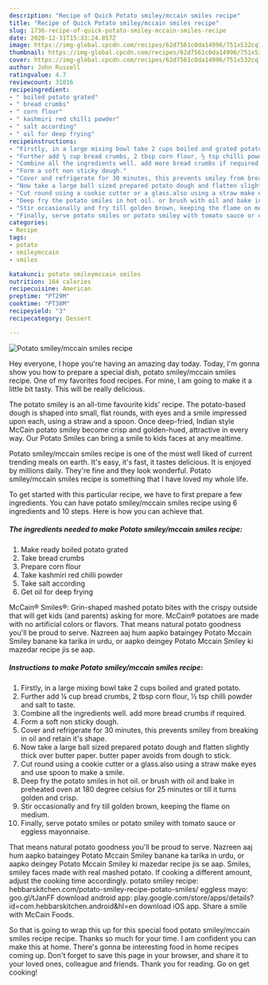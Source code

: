 ```yaml
---
description: "Recipe of Quick Potato smiley/mccain smiles recipe"
title: "Recipe of Quick Potato smiley/mccain smiles recipe"
slug: 1736-recipe-of-quick-potato-smiley-mccain-smiles-recipe
date: 2020-12-31T15:33:24.857Z
image: https://img-global.cpcdn.com/recipes/62d7561c0da14996/751x532cq70/potato-smileymccain-smiles-recipe-recipe-main-photo.jpg
thumbnail: https://img-global.cpcdn.com/recipes/62d7561c0da14996/751x532cq70/potato-smileymccain-smiles-recipe-recipe-main-photo.jpg
cover: https://img-global.cpcdn.com/recipes/62d7561c0da14996/751x532cq70/potato-smileymccain-smiles-recipe-recipe-main-photo.jpg
author: John Russell
ratingvalue: 4.7
reviewcount: 31016
recipeingredient:
- " boiled potato grated"
- " bread crumbs"
- " corn flour"
- " kashmiri red chilli powder"
- " salt according"
- " oil for deep frying"
recipeinstructions:
- "Firstly, in a large mixing bowl take 2 cups boiled and grated potato."
- "Further add ¼ cup bread crumbs, 2 tbsp corn flour, ½ tsp chilli powder and salt to taste."
- "Combine all the ingredients well. add more bread crumbs if required."
- "Form a soft non sticky dough."
- "Cover and refrigerate for 30 minutes, this prevents smiley from breaking in oil and retain it&#39;s shape."
- "Now take a large ball sized prepared potato dough and flatten slightly thick over butter paper. butter paper avoids from dough to stick."
- "Cut round using a cookie cutter or a glass.also using a straw make eyes and use spoon to make a smile."
- "Deep fry the potato smiles in hot oil. or brush with oil and bake in preheated oven at 180 degree celsius for 25 minutes or till it turns golden and crisp."
- "Stir occasionally and fry till golden brown, keeping the flame on medium."
- "Finally, serve potato smiles or potato smiley with tomato sauce or eggless mayonnaise."
categories:
- Recipe
tags:
- potato
- smileymccain
- smiles

katakunci: potato smileymccain smiles 
nutrition: 164 calories
recipecuisine: American
preptime: "PT29M"
cooktime: "PT38M"
recipeyield: "3"
recipecategory: Dessert

---
```



![Potato smiley/mccain smiles recipe](https://img-global.cpcdn.com/recipes/62d7561c0da14996/751x532cq70/potato-smileymccain-smiles-recipe-recipe-main-photo.jpg)

Hey everyone, I hope you're having an amazing day today. Today, I'm gonna show you how to prepare a special dish, potato smiley/mccain smiles recipe. One of my favorites food recipes. For mine, I am going to make it a little bit tasty. This will be really delicious.

The potato smiley is an all-time favourite kids&#39; recipe. The potato-based dough is shaped into small, flat rounds, with eyes and a smile impressed upon each, using a straw and a spoon. Once deep-fried, Indian style McCain potato smiley become crisp and golden-hued, attractive in every way. Our Potato Smiles can bring a smile to kids faces at any mealtime.

Potato smiley/mccain smiles recipe is one of the most well liked of current trending meals on earth. It's easy, it's fast, it tastes delicious. It is enjoyed by millions daily. They're fine and they look wonderful. Potato smiley/mccain smiles recipe is something that I have loved my whole life.


To get started with this particular recipe, we have to first prepare a few ingredients. You can have potato smiley/mccain smiles recipe using 6 ingredients and 10 steps. Here is how you can achieve that.

<!--inarticleads1-->

##### The ingredients needed to make Potato smiley/mccain smiles recipe:

1. Make ready  boiled potato grated
1. Take  bread crumbs
1. Prepare  corn flour
1. Take  kashmiri red chilli powder
1. Take  salt according
1. Get  oil for deep frying


McCain® Smiles®: Grin-shaped mashed potato bites with the crispy outside that will get kids (and parents) asking for more. McCain® potatoes are made with no artificial colors or flavors. That means natural potato goodness you&#39;ll be proud to serve. Nazreen aaj hum aapko bataingey Potato Mccain Smiley banane ka tarika in urdu, or aapko deingey Potato Mccain Smiley ki mazedar recipe jis se aap. 

<!--inarticleads2-->

##### Instructions to make Potato smiley/mccain smiles recipe:

1. Firstly, in a large mixing bowl take 2 cups boiled and grated potato.
1. Further add ¼ cup bread crumbs, 2 tbsp corn flour, ½ tsp chilli powder and salt to taste.
1. Combine all the ingredients well. add more bread crumbs if required.
1. Form a soft non sticky dough.
1. Cover and refrigerate for 30 minutes, this prevents smiley from breaking in oil and retain it&#39;s shape.
1. Now take a large ball sized prepared potato dough and flatten slightly thick over butter paper. butter paper avoids from dough to stick.
1. Cut round using a cookie cutter or a glass.also using a straw make eyes and use spoon to make a smile.
1. Deep fry the potato smiles in hot oil. or brush with oil and bake in preheated oven at 180 degree celsius for 25 minutes or till it turns golden and crisp.
1. Stir occasionally and fry till golden brown, keeping the flame on medium.
1. Finally, serve potato smiles or potato smiley with tomato sauce or eggless mayonnaise.


That means natural potato goodness you&#39;ll be proud to serve. Nazreen aaj hum aapko bataingey Potato Mccain Smiley banane ka tarika in urdu, or aapko deingey Potato Mccain Smiley ki mazedar recipe jis se aap. Smiles, smiley faces made with real mashed potato. If cooking a different amount, adjust the cooking time accordingly. potato smiley recipe: hebbarskitchen.com/potato-smiley-recipe-potato-smiles/ eggless mayo: goo.gl/tJanFF download android app: play.google.com/store/apps/details?id=com.hebbarskitchen.android&amp;hl=en download iOS app. Share a smile with McCain Foods. 

So that is going to wrap this up for this special food potato smiley/mccain smiles recipe recipe. Thanks so much for your time. I am confident you can make this at home. There's gonna be interesting food in home recipes coming up. Don't forget to save this page in your browser, and share it to your loved ones, colleague and friends. Thank you for reading. Go on get cooking!
